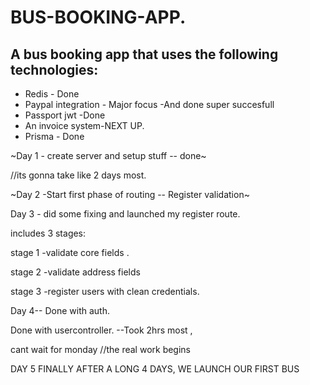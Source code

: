 # BUS-BOOKING-APP.

## A bus booking app that uses the following technologies:
* Redis - Done
* Paypal integration - Major focus -And done super succesfull
* Passport jwt -Done
* An invoice system-NEXT UP.
* Prisma - Done

~Day 1 - create server and setup stuff -- done~

//its gonna take like 2 days most.

~Day 2 -Start first phase of routing -- Register validation~


Day 3 - did some fixing and launched my register route.

includes 3 stages:


stage 1 -validate core fields .

stage 2 -validate address fields 


stage 3 -register users with clean credentials.


Day 4-- Done with auth.

Done with usercontroller.
--Took 2hrs most ,

cant wait for monday
//the real work begins


DAY 5 
FINALLY AFTER A LONG 4 DAYS, WE LAUNCH OUR FIRST BUS


